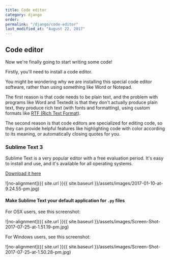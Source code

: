 ```yaml
---
title: Code editor
category: django
order: 
permalink: "/django/code-editor"
last_modified_at: "August 22, 2017"
---
```


## Code editor 

Now we're finally going to start writing some code!

Firstly, you'll need to install a code editor.

You might be wondering why we are installing this special code editor software, rather than using something like Word or Notepad.

The first reason is that code needs to be plain text, and the problem with programs like Word and Textedit is that they don't actually produce plain text, they produce rich text (with fonts and formatting), using custom formats like [RTF (Rich Text Format)](https://en.wikipedia.org/wiki/Rich_Text_Format).

The second reason is that code editors are specialized for editing code, so they can provide helpful features like highlighting code with color according to its meaning, or automatically closing quotes for you.

### Sublime Text 3

Sublime Text is a very popular editor with a free evaluation period. It's easy to install and use, and it's available for all operating systems.

[Download it here](https://www.sublimetext.com/3)

![no-alignment]({{ site.url }}{{ site.baseurl }}/assets/images/2017-01-10-at-9.24.55-pm.jpg)


#### Make Sublime Text your default application for `.py` files

For OSX users, see this screenshot:

![no-alignment]({{ site.url }}{{ site.baseurl }}/assets/images/Screen-Shot-2017-07-25-at-1.51.19-pm.jpg)

For Windows users, see this screenshot:

![no-alignment]({{ site.url }}{{ site.baseurl }}/assets/images/Screen-Shot-2017-07-25-at-1.50.28-pm.jpg)
